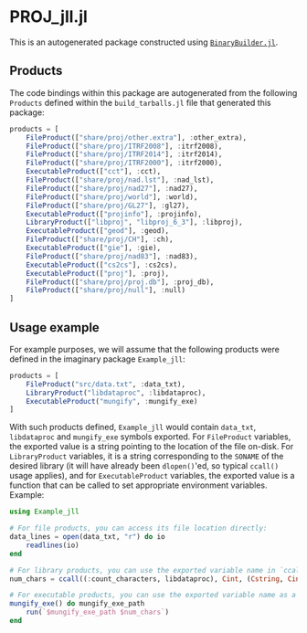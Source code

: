 # PROJ_jll.jl

This is an autogenerated package constructed using [`BinaryBuilder.jl`](https://github.com/JuliaPackaging/BinaryBuilder.jl).

## Products

The code bindings within this package are autogenerated from the following `Products` defined within the `build_tarballs.jl` file that generated this package:

```julia
products = [
    FileProduct(["share/proj/other.extra"], :other_extra),
    FileProduct(["share/proj/ITRF2008"], :itrf2008),
    FileProduct(["share/proj/ITRF2014"], :itrf2014),
    FileProduct(["share/proj/ITRF2000"], :itrf2000),
    ExecutableProduct(["cct"], :cct),
    FileProduct(["share/proj/nad.lst"], :nad_lst),
    FileProduct(["share/proj/nad27"], :nad27),
    FileProduct(["share/proj/world"], :world),
    FileProduct(["share/proj/GL27"], :gl27),
    ExecutableProduct(["projinfo"], :projinfo),
    LibraryProduct(["libproj", "libproj_6_3"], :libproj),
    ExecutableProduct(["geod"], :geod),
    FileProduct(["share/proj/CH"], :ch),
    ExecutableProduct(["gie"], :gie),
    FileProduct(["share/proj/nad83"], :nad83),
    ExecutableProduct(["cs2cs"], :cs2cs),
    ExecutableProduct(["proj"], :proj),
    FileProduct(["share/proj/proj.db"], :proj_db),
    FileProduct(["share/proj/null"], :null)
]
```

## Usage example

For example purposes, we will assume that the following products were defined in the imaginary package `Example_jll`:

```julia
products = [
    FileProduct("src/data.txt", :data_txt),
    LibraryProduct("libdataproc", :libdataproc),
    ExecutableProduct("mungify", :mungify_exe)
]
```

With such products defined, `Example_jll` would contain `data_txt`, `libdataproc` and `mungify_exe` symbols exported. For `FileProduct` variables, the exported value is a string pointing to the location of the file on-disk.  For `LibraryProduct` variables, it is a string corresponding to the `SONAME` of the desired library (it will have already been `dlopen()`'ed, so typical `ccall()` usage applies), and for `ExecutableProduct` variables, the exported value is a function that can be called to set appropriate environment variables.  Example:

```julia
using Example_jll

# For file products, you can access its file location directly:
data_lines = open(data_txt, "r") do io
    readlines(io)
end

# For library products, you can use the exported variable name in `ccall()` invocations directly
num_chars = ccall((:count_characters, libdataproc), Cint, (Cstring, Cint), data_lines[1], length(data_lines[1]))

# For executable products, you can use the exported variable name as a function that you can call
mungify_exe() do mungify_exe_path
    run(`$mungify_exe_path $num_chars`)
end
```
